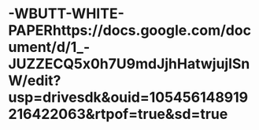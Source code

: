 # -WBUTT-WHITE-PAPERhttps://docs.google.com/document/d/1_-JUZZECQ5x0h7U9mdJjhHatwjujlSnW/edit?usp=drivesdk&ouid=105456148919216422063&rtpof=true&sd=true

